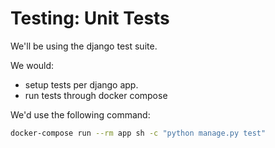 # Testing: Unit Tests

We'll be using the django test suite.

We would:

- setup tests per django app.
- run tests through docker compose

We'd use the following command:

```bash
docker-compose run --rm app sh -c "python manage.py test"
```
